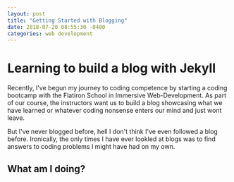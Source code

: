 ```yaml
---
layout: post
title: "Getting Started with Blogging"
date: 2018-07-20 08:55:30 -0400
categories: web development
--- 
```

# Learning to build a blog with Jekyll

Recently, I've begun my journey to coding competence by starting a coding bootcamp with the Flatiron School in Immersive Web-Development. As part of our course, the instructors want us to build a blog showcasing what we have learned or whatever coding nonsense enters our mind and just wont leave.

But I've never blogged before, hell I don't think I've even followed a blog before. Ironically, the only times I have ever lookled at blogs was to find answers to coding problems I might have had on my own.

## What am I doing?